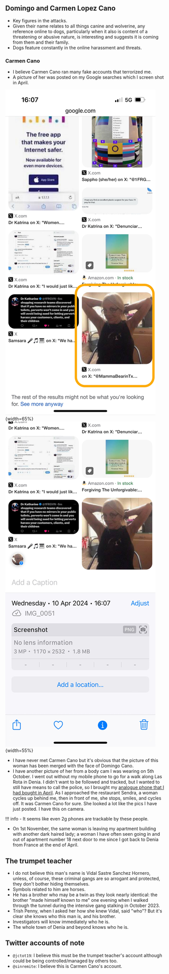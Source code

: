 ## Domingo and Carmen Lopez Cano

- Key figures in the attacks.
- Given their name relates to all things canine and wolverine, any reference online to dogs, particularly when it also is content of a threatening or abusive nature, is interesting and suggests it is coming from them and their family.
- Dogs feature constantly in the online harassment and threats.

### Carmen Cano

- I believe Carmen Cano ran many fake accounts that terrorized me.
- A picture of her was posted on my Google searches which I screen shot in April.

![Carmen Cano](../content/images/google-searches/carmen-cano.JPG){width=65%}
![Carmen Cano screenshot date](../content/images/google-searches/carmen-cano-date.JPG){width=55%}

- I have never met Carmen Cano but it's obvious that the picture of this woman has been merged with the face of Domingo Cano.
- I have another picture of her from a body cam I was wearing on 5th October. I went out without my mobile phone to go for a walk along Las Rota in Denia. I didn't want to be followed and tracked, but I wanted to still have means to call the police, so I brought my [analogue phone that I had bought in April](../timeline/2024/april.md#i-buy-an-analogue-phone). As I approached the restaurant Sendra, a woman cycles up behind me, then in front of me, she stops, smiles, and cycles off. It was Carmen Cano for sure. She looked a lot like the pics I have just posted. I have this on camera.

!!! info
    - It seems like even 2g phones are trackable by these people.

- On 1st November, the same woman is leaving my apartment building with another dark haired lady; a woman I have often seen going in and out of apartment number 18 next door to me since I got back to Denia from France at the end of April.

## The trumpet teacher

- I do not believe this man's name is Vidal Sastre Sanchez Hornero, unless, of course, these criminal gangs are so arrogant and protected, they don't bother hiding themselves.
- Symbols related to him are horses.
- He has a brother who may be a twin as they look nearly identical: the brother "made himself known to me" one evening when I walked through the tunnel during the intensive gang stalking in October 2023.
- Trish Penny, when I asked her how she knew Vidal, said "who"? But it's clear she knows who this man is, and his brother.
- Investigators will know immediately who he is.
- The whole town of Denia and beyond knows who he is.

## Twitter accounts of note

- `@jctot19`: I believe this must be the trumpet teacher's account although could be being controlled/managed by others too.
- `@sinremite`: I believe this is Carmen Cano's account.

